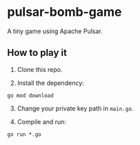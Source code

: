 # pulsar-bomb-game

A tiny game using Apache Pulsar.

## How to play it

1. Clone this repo.

2. Install the dependency:

```shell
go mod download
```

3. Change your private key path in `main.go`.

4. Compile and run:

```shell
go run *.go
```